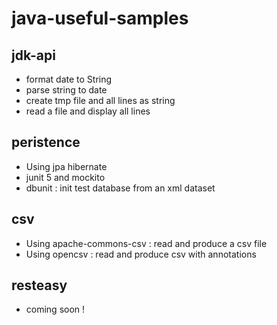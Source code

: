 # java-useful-samples
jdk-api
-------
- format date to String 
- parse string to date
- create tmp file and all lines as string
- read a file and display all lines

peristence
----
- Using jpa hibernate  
- junit 5 and mockito 
- dbunit : init test database from an xml dataset

csv
----
- Using apache-commons-csv : read and produce a csv file
- Using opencsv : read and produce csv with annotations

resteasy
----
- coming soon !


